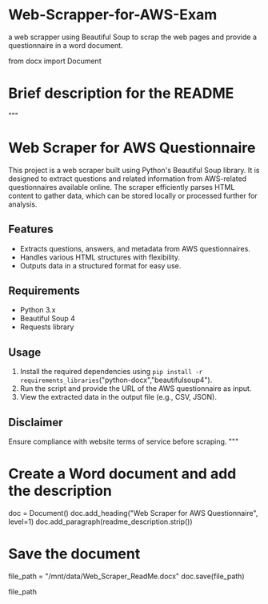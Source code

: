 # Web-Scrapper-for-AWS-Exam
a web scrapper using Beautiful Soup to scrap the web pages and provide a questionnaire in a word document.

from docx import Document

# Brief description for the README
"""
# Web Scraper for AWS Questionnaire

This project is a web scraper built using Python's Beautiful Soup library. It is designed to extract questions and related information from AWS-related questionnaires available online. The scraper efficiently parses HTML content to gather data, which can be stored locally or processed further for analysis.

## Features
- Extracts questions, answers, and metadata from AWS questionnaires.
- Handles various HTML structures with flexibility.
- Outputs data in a structured format for easy use.

## Requirements
- Python 3.x
- Beautiful Soup 4
- Requests library

## Usage
1. Install the required dependencies using `pip install -r requirements_libraries`("python-docx","beautifulsoup4").
2. Run the script and provide the URL of the AWS questionnaire as input.
3. View the extracted data in the output file (e.g., CSV, JSON).

## Disclaimer
Ensure compliance with website terms of service before scraping.
"""

# Create a Word document and add the description
doc = Document()
doc.add_heading("Web Scraper for AWS Questionnaire", level=1)
doc.add_paragraph(readme_description.strip())

# Save the document
file_path = "/mnt/data/Web_Scraper_ReadMe.docx"
doc.save(file_path)

file_path
